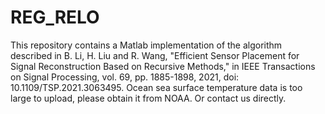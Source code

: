 # REG_RELO
This repository contains a Matlab implementation of the algorithm described in B. Li, H. Liu and R. Wang, "Efficient Sensor Placement for Signal Reconstruction Based on Recursive Methods," in IEEE Transactions on Signal Processing, vol. 69, pp. 1885-1898, 2021, doi: 10.1109/TSP.2021.3063495.
Ocean sea surface temperature data is too large to upload, please obtain it from NOAA. Or contact us directly.
